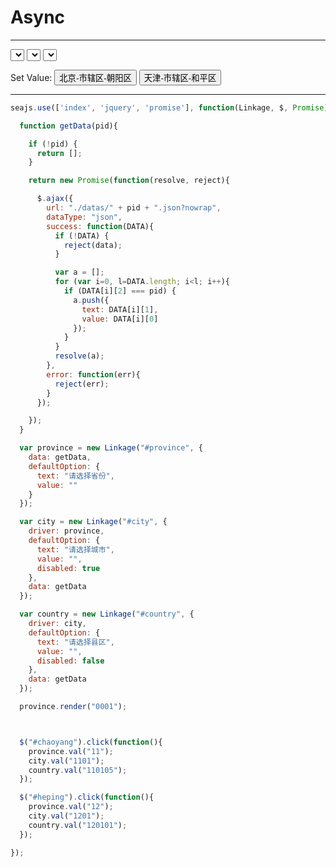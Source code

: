 # Async

---

<select id="province" name="province"></select>
<select id="city" name="city"></select>
<select id="country" name="country"></select>

Set Value:
<button type="button" id="chaoyang">北京-市辖区-朝阳区</button>
<button type="button" id="heping">天津-市辖区-和平区</button>

<hr />

````javascript
seajs.use(['index', 'jquery', 'promise'], function(Linkage, $, Promise) {

  function getData(pid){

    if (!pid) {
      return [];
    }

    return new Promise(function(resolve, reject){

      $.ajax({
        url: "./datas/" + pid + ".json?nowrap",
        dataType: "json",
        success: function(DATA){
          if (!DATA) {
            reject(data);
          }

          var a = [];
          for (var i=0, l=DATA.length; i<l; i++){
            if (DATA[i][2] === pid) {
              a.push({
                text: DATA[i][1],
                value: DATA[i][0]
              });
            }
          }
          resolve(a);
        },
        error: function(err){
          reject(err);
        }
      });

    });
  }

  var province = new Linkage("#province", {
    data: getData,
    defaultOption: {
      text: "请选择省份",
      value: ""
    }
  });

  var city = new Linkage("#city", {
    driver: province,
    defaultOption: {
      text: "请选择城市",
      value: "",
      disabled: true
    },
    data: getData
  });

  var country = new Linkage("#country", {
    driver: city,
    defaultOption: {
      text: "请选择县区",
      value: "",
      disabled: false
    },
    data: getData
  });

  province.render("0001");



  $("#chaoyang").click(function(){
    province.val("11");
    city.val("1101");
    country.val("110105");
  });

  $("#heping").click(function(){
    province.val("12");
    city.val("1201");
    country.val("120101");
  });

});
````
